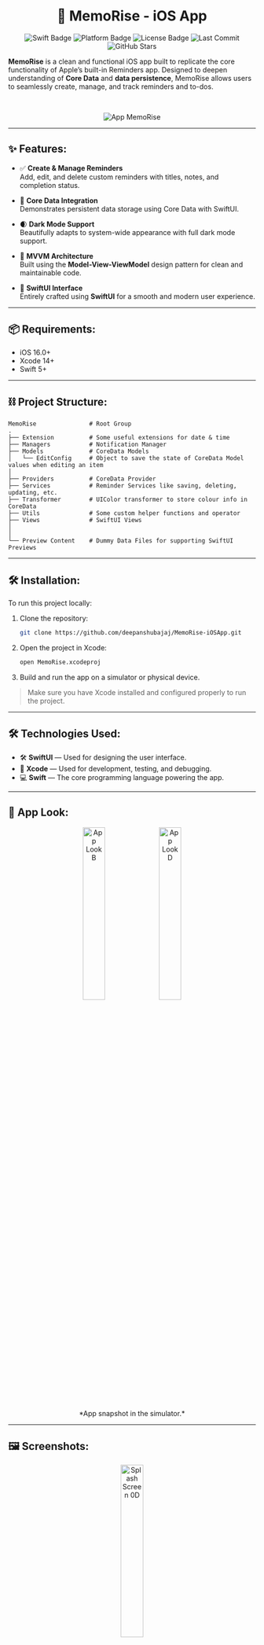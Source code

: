 <h1 align="center">📝 MemoRise - iOS App</h1>

<p align="center">
  <img src="https://img.shields.io/badge/swift-5.0-orange" alt="Swift Badge" />
  <img src="https://img.shields.io/badge/platform-iOS-blue" alt="Platform Badge" />
  <img src="https://img.shields.io/badge/license-Apache--2.0-green" alt="License Badge" />
  <img src="https://img.shields.io/github/last-commit/deepanshubajaj/MemoRise-iOSApp" alt="Last Commit" />
  <img src="https://img.shields.io/github/stars/deepanshubajaj/MemoRise-iOSApp?style=social" alt="GitHub Stars" />
</p>

**MemoRise** is a clean and functional iOS app built to replicate the core functionality of Apple’s built-in Reminders app. Designed to deepen understanding of **Core Data** and **data persistence**, MemoRise allows users to seamlessly create, manage, and track reminders and to-dos.

<br>
<p align="center">
  <img src="ProjectOutputs/OtherSnapshots/MemoRiseApp2.png" alt="App MemoRise" />
</p>

---

## ✨ Features:

- ✅ **Create & Manage Reminders**  
  Add, edit, and delete custom reminders with titles, notes, and completion status.

- 💾 **Core Data Integration**  
  Demonstrates persistent data storage using Core Data with SwiftUI.

- 🌒 **Dark Mode Support**  
  Beautifully adapts to system-wide appearance with full dark mode support.

- 🧱 **MVVM Architecture**  
  Built using the **Model-View-ViewModel** design pattern for clean and maintainable code.

- 🎨 **SwiftUI Interface**  
  Entirely crafted using **SwiftUI** for a smooth and modern user experience.

---

## 📦 Requirements:

- iOS 16.0+
- Xcode 14+
- Swift 5+

---

## ⛓ Project Structure:

    MemoRise               # Root Group
    .
    ├── Extension          # Some useful extensions for date & time
    ├── Managers           # Notification Manager
    ├── Models             # CoreData Models
    │   └── EditConfig     # Object to save the state of CoreData Model values when editing an item
    │
    ├── Providers          # CoreData Provider
    ├── Services           # Reminder Services like saving, deleting, updating, etc.
    ├── Transformer        # UIColor transformer to store colour info in CoreData
    ├── Utils              # Some custom helper functions and operator
    ├── Views              # SwiftUI Views
    │
    │
    └── Preview Content    # Dummy Data Files for supporting SwiftUI Previews

---

## 🛠️ Installation:

To run this project locally:

1. Clone the repository:
    ```bash
    git clone https://github.com/deepanshubajaj/MemoRise-iOSApp.git
    ```

2. Open the project in Xcode:
    ```bash
    open MemoRise.xcodeproj
    ```

3. Build and run the app on a simulator or physical device.

> Make sure you have Xcode installed and configured properly to run the project.

---

## 🛠 Technologies Used:

- 🛠️ **SwiftUI** — Used for designing the user interface.  
- 🧪 **Xcode** — Used for development, testing, and debugging.   
- 💻 **Swift** — The core programming language powering the app.

---

## 🎨 App Look:

<p align="center">
  <img src="ProjectOutputs/Snapshots/appLookB.jpg" alt="App Look B" width="30%" />
  <img src="ProjectOutputs/Snapshots/appLookD.jpg" alt="App Look D" width="30%" />
</p>
<p align="center">
  *App snapshot in the simulator.*
</p>

---

## 🖼️ Screenshots:

<p align="center">
  <img src="ProjectOutputs/Snapshots/SScreen5.jpg" alt="Splash Screen 0D" width="30%" />
</p>

<p align="center">
  <img src="ProjectOutputs/Snapshots/SScreen1.jpg" alt="Splash Screen 1D" width="30%" />
  <img src="ProjectOutputs/WorkingVideo/SplashScreenDVideo.gif" alt="Splash ScreenD" width="30%" />
  <img src="ProjectOutputs/Snapshots/SScreen2.jpg" alt="Splash Screen 2D" width="30%" />
</p>

<p align="center">
  *Splash screen displayed upon app launch in Dark Mode.*
</p>


##

<p align="center">
  <img src="ProjectOutputs/Snapshots/SScreen6.jpg" alt="Splash Screen 0B" width="30%" />
</p>

<p align="center">
  <img src="ProjectOutputs/Snapshots/SScreen3.jpg" alt="Splash Screen 1B" width="30%" />
  <img src="ProjectOutputs/WorkingVideo/SplashScreenBVideo.gif" alt="Splash ScreenB" width="30%" />
  <img src="ProjectOutputs/Snapshots/SScreen4.jpg" alt="Splash Screen 2B" width="30%" />
</p>

<p align="center">
  *Splash screen displayed upon app launch in Bright Mode.*
</p>


##

<p align="center">
    <img src="ProjectOutputs/Snapshots/mainScreenD1.jpg" alt="Main Screen 1D" width="30%" />
    <img src="ProjectOutputs/Snapshots/mainScreenD2.jpg" alt="Main Screen 2D" width="30%" />
    <img src="ProjectOutputs/Snapshots/mainScreenD3.jpg" alt="Main Screen 3D" width="30%" />
</p>

##

<p align="center">
    <img src="ProjectOutputs/Snapshots/mainScreenD4.jpg" alt="Main Screen 4D" width="30%" />
    <img src="ProjectOutputs/Snapshots/mainScreenD5.jpg" alt="Main Screen 5D" width="30%" />
    <img src="ProjectOutputs/Snapshots/mainScreenD6.jpg" alt="Main Screen 6D" width="30%" />
</p>

##

<p align="center">
    <img src="ProjectOutputs/Snapshots/mainScreenD7.jpg" alt="Main Screen 7D" width="30%" />
    <img src="ProjectOutputs/Snapshots/mainScreenD8.jpg" alt="Main Screen 8D" width="30%" />
    <img src="ProjectOutputs/Snapshots/mainScreenD9.jpg" alt="Main Screen 9D" width="30%" />
</p>

##

<p align="center">
    <img src="ProjectOutputs/Snapshots/mainScreenD10.jpg" alt="Main Screen 10D" width="30%" />
    <img src="ProjectOutputs/Snapshots/mainScreenD11.jpg" alt="Main Screen 11D" width="30%" />
    <img src="ProjectOutputs/Snapshots/mainScreenD11b.jpg" alt="Main Screen 11bD" width="30%" />
</p>

##

<p align="center">
    <img src="ProjectOutputs/Snapshots/mainScreenD11b.jpg" alt="Main Screen 11bD" width="30%" />
    <img src="ProjectOutputs/Snapshots/mainScreenD12.jpg" alt="Main Screen 12D" width="30%" />
    <img src="ProjectOutputs/Snapshots/mainScreenD13.jpg" alt="Main Screen 13D" width="30%" />
</p>


<p align="center">
  *Screenshots of the MemoRise App showing different screens in Dark Mode*
</p>

##

<p align="center">
    <img src="ProjectOutputs/Snapshots/mainScreenB1.jpg" alt="Main Screen 1B" width="30%" />
    <img src="ProjectOutputs/Snapshots/mainScreenB2.jpg" alt="Main Screen 2B" width="30%" />
    <img src="ProjectOutputs/Snapshots/mainScreenB3.jpg" alt="Main Screen 3B" width="30%" />
</p>

##

<p align="center">
    <img src="ProjectOutputs/Snapshots/mainScreenB4.jpg" alt="Main Screen 4B" width="30%" />
    <img src="ProjectOutputs/Snapshots/mainScreenB5.jpg" alt="Main Screen 5B" width="30%" />
    <img src="ProjectOutputs/Snapshots/mainScreenB6.jpg" alt="Main Screen 6B" width="30%" />
</p>

##

<p align="center">
    <img src="ProjectOutputs/Snapshots/mainScreenB7.jpg" alt="Main Screen 7B" width="30%" />
    <img src="ProjectOutputs/Snapshots/mainScreenB8.jpg" alt="Main Screen 8B" width="30%" />
    <img src="ProjectOutputs/Snapshots/mainScreenB9.jpg" alt="Main Screen 9B" width="30%" />
</p>

##

<p align="center">
    <img src="ProjectOutputs/Snapshots/mainScreenB10.jpg" alt="Main Screen 10B" width="30%" />
    <img src="ProjectOutputs/Snapshots/mainScreenB11.jpg" alt="Main Screen 11B" width="30%" />
    <img src="ProjectOutputs/Snapshots/mainScreenB11b.jpg" alt="Main Screen 11bB" width="30%" />
</p>

##

<p align="center">
    <img src="ProjectOutputs/Snapshots/mainScreenB11b.jpg" alt="Main Screen 11bB" width="30%" />
    <img src="ProjectOutputs/Snapshots/mainScreenB12.jpg" alt="Main Screen 12B" width="30%" />
    <img src="ProjectOutputs/Snapshots/mainScreenB13.jpg" alt="Main Screen 13B" width="30%" />
</p>


<p align="center">
  *Screenshots of the MemoRise App showing different screens in Bright Mode*
</p>

## 🌄 Functionalities Demo:

<table style="width:100%">
  <tr>
    <th>Creating New List</th>
    <th>Creating New Item in List</th>
  </tr>
  <tr>
    <td><video src="https://github.com/user-attachments/assets/3a9c5c62-0259-44dc-ba95-5c76d5dce5cf" width="180" /></td> 
    <td><video src="https://github.com/user-attachments/assets/83dd8ba6-7713-417c-a7ef-126c9c11c572" width="180"/></td> 
  </tr>
  
  <tr>
    <th>Editing & Scheduling Reminder</th>
    <th>Searching for an Item</th>
  </tr>
  <tr>
    <td><video src="https://github.com/user-attachments/assets/3e36b868-43e1-4e6e-9328-e8bcca5b3f56" width="180" /></td> 
    <td><video src="https://github.com/user-attachments/assets/25e9b0de-2b91-4833-94e6-97c3fa62012b" width="180"/></td> 
  </tr>
  
  <tr>
    <th>Marking and Item as Complete</th>
    <th>Reminder Notification</th>
  </tr>
  <tr>
    <td><video src="https://github.com/user-attachments/assets/f423d141-7045-492b-99fa-9811eadeb436" width="180" /></td> 
    <td><video src="https://github.com/user-attachments/assets/f0273e7f-1532-4de0-9edd-d91359213797" width="180" /></td> 
  </tr>
</table>

---

## 📱 App Icon:

<p align="center">
  <img src="ProjectOutputs/Snapshots/appIcon.png" alt="App Icon" width="30%" />
</p>
<p align="center">
  *The App Icon reflects the MemoRise Look*
</p>

---

## 🚀 Video Demo:

Here’s a short video showcasing the app's functionality in Dark & Bright Mode:

<p align="center">
  <img src="ProjectOutputs/WorkingVideo/WorkingVideo1.gif" alt="Working App 1 - Dark Mode" width="30%" />
  <img src="ProjectOutputs/WorkingVideo/WorkingVideo2.gif" alt="Working App 2 - Bright Mode" width="30%" />
</p>

➤ <a href="ProjectOutputs/WorkingVideo/SplashScreenDVideo.MP4">🎬 Watch Splash Screen Video - [Dark Mode]</a>

➤ <a href="ProjectOutputs/WorkingVideo/SplashScreenBVideo.MP4">🎬 Watch Splash Screen Video - [Bright Mode]</a>

➤ <a href="ProjectOutputs/WorkingVideo/WorkingVideoD.MP4">🎥 Watch Working Video 1 - [Dark Mode]</a>

➤ <a href="ProjectOutputs/WorkingVideo/WorkingVideoB.MP4">🎥 Watch Working Video 2 - [Bright Mode]</a>

---

## 🤝 Contributing:

Thank you for your interest in contributing to this project!  
I welcome contributions from the community.

- You are free to use, modify, and redistribute this code under the terms of the **Apache-2.0 License**.
- If you'd like to contribute, please **open an issue** or **submit a pull request**.
- All contributions will be reviewed and approved by the author — **[Deepanshu Bajaj](https://github.com/deepanshubajaj?tab=overview&from=2025-03-01&to=2025-03-31)**.

---

### 📌 How to Contribute:

To contribute:

1. Fork the repository.

2. Create a new branch:
   ```bash
    git checkout -b feature/your-feature-name
   ```

3. Commit your changes:
   ```bash
    git commit -m 'Add your feature'
   ```

4. Push to the branch:
   ```bash
    git push origin feature/your-feature-name
   ```

5. Open a pull request.

---

## 📃 License:

This project is licensed under the [Apache-2.0 License](./LICENSE).  
You are free to use this project for personal, educational, or commercial purposes — just make sure to provide proper attribution.

> **Clarification:** Commercial use includes, but is not limited to, use in products,  
> services, or activities intended to generate revenue, directly or indirectly.


